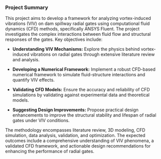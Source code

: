 ### Project Summary

This project aims to develop a framework for analyzing vortex-induced vibrations (VIV) on dam spillway radial gates using computational fluid dynamics (CFD) methods, specifically ANSYS Fluent. The project investigates the complex interactions between fluid flow and structural responses of the gates. Key objectives include:

- **Understanding VIV Mechanisms:** Explore the physics behind vortex-induced vibrations on radial gates through extensive literature review and analysis.
  
- **Developing a Numerical Framework:** Implement a robust CFD-based numerical framework to simulate fluid-structure interactions and quantify VIV effects.
  
- **Validating CFD Models:** Ensure the accuracy and reliability of CFD simulations by validating against experimental data and theoretical models.
  
- **Suggesting Design Improvements:** Propose practical design enhancements to improve the structural stability and lifespan of radial gates under VIV conditions.

The methodology encompasses literature review, 3D modeling, CFD simulation, data analysis, validation, and optimization. The expected outcomes include a comprehensive understanding of VIV phenomena, a validated CFD framework, and actionable design recommendations for enhancing the performance of radial gates.

